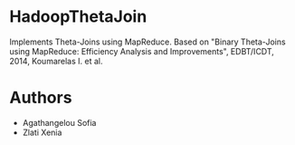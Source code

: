 # HadoopThetaJoin

Implements Theta-Joins using MapReduce. Based on "Binary Theta-Joins using MapReduce:
Efficiency Analysis and Improvements", EDBT/ICDT, 2014, Koumarelas I. et al.

Authors
=======

* Agathangelou Sofia
* Zlati Xenia
